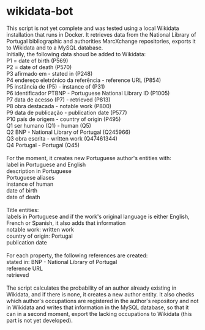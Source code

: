# wikidata-bot
This script is not yet complete and was tested using a local Wikidata installation that runs in Docker. It retrieves data from the National Library of Portugal bibliographic and authorities MarcXchange repositories, exports it to Wikidata and to a MySQL database.
<br>
Initially, the following data shoud be added to Wikidata:<br>
P1 = date of birth (P569)<br>
P2 = date of death (P570)<br>
P3 afirmado em - stated in (P248)<br>
P4 endereço eletrónico da referência - reference URL (P854)<br>
P5 instância de (P5) - instance of (P31)<br>
P6 identificador PTBNP - Portuguese National Library ID (P1005)<br>
P7 data de acesso (P7) - retrieved (P813)<br>
P8 obra destacada - notable work (P800)<br>
P9 data de publicação - publication date (P577)<br>
P10 país de origem - country of origin (P495)<br>
Q1 ser humano (Q1) - human (Q5)<br>
Q2 BNP - National Library of Portugal (Q245966)<br>
Q3 obra escrita - written work (Q47461344)<br>
Q4 Portugal - Portugal (Q45)<br>
<br>
For the moment, it creates new Portuguese author's entities with:<br>
label in Portuguese and English<br>
description in Portuguese<br>
Portuguese aliases<br>
instance of human<br>
date of birth<br>
date of death<br>
<br>
Title entities:<br>
labels in Portuguese and if the work's original language is either English, French or Spanish, it also adds that information<br>
notable work: written work<br>
country of origin: Portugal<br>
publication date<br>
<br>
For each property, the following references are created:<br>
stated in: BNP - National Library of Portugal<br>
reference URL<br>
retrieved<br>
<br>
The script calculates the probability of an author already existing in Wikidata, and if there is none, it creates a new author entity. It also checks which author's occupations are registered in the author's repository and not in Wikidata and writes that information in the MySQL database, so that it can in a second moment, export the lacking occupations to Wikidata (this part is not yet developed).

